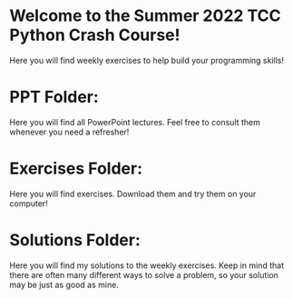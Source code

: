# Welcome to the Summer 2022 TCC Python Crash Course!

Here you will find weekly exercises to help build your programming skills!

# PPT Folder:
Here you will find all PowerPoint lectures. Feel free to consult them whenever you need a refresher!

# Exercises Folder:
Here you will find exercises. Download them and try them on your computer!

# Solutions Folder:
Here you will find my solutions to the weekly exercises. Keep in mind that there are often many different ways to solve a problem, so your solution may be just as good as mine.
